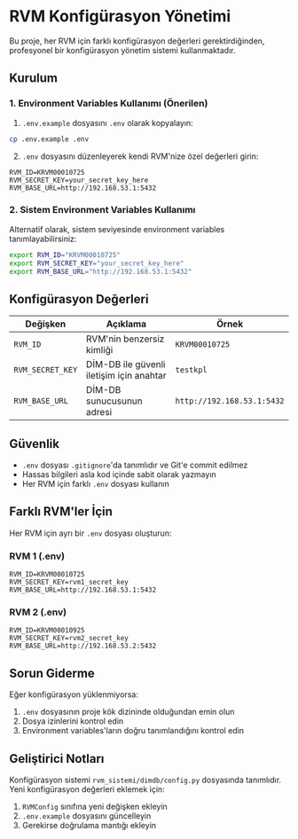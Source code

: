 # RVM Konfigürasyon Yönetimi

Bu proje, her RVM için farklı konfigürasyon değerleri gerektirdiğinden, profesyonel bir konfigürasyon yönetim sistemi kullanmaktadır.

## Kurulum

### 1. Environment Variables Kullanımı (Önerilen)

1. `.env.example` dosyasını `.env` olarak kopyalayın:
```bash
cp .env.example .env
```

2. `.env` dosyasını düzenleyerek kendi RVM'nize özel değerleri girin:
```env
RVM_ID=KRVM00010725
RVM_SECRET_KEY=your_secret_key_here
RVM_BASE_URL=http://192.168.53.1:5432
```

### 2. Sistem Environment Variables Kullanımı

Alternatif olarak, sistem seviyesinde environment variables tanımlayabilirsiniz:

```bash
export RVM_ID="KRVM00010725"
export RVM_SECRET_KEY="your_secret_key_here"
export RVM_BASE_URL="http://192.168.53.1:5432"
```

## Konfigürasyon Değerleri

| Değişken | Açıklama | Örnek |
|----------|----------|-------|
| `RVM_ID` | RVM'nin benzersiz kimliği | `KRVM00010725` |
| `RVM_SECRET_KEY` | DİM-DB ile güvenli iletişim için anahtar | `testkpl` |
| `RVM_BASE_URL` | DİM-DB sunucusunun adresi | `http://192.168.53.1:5432` |

## Güvenlik

- `.env` dosyası `.gitignore`'da tanımlıdır ve Git'e commit edilmez
- Hassas bilgileri asla kod içinde sabit olarak yazmayın
- Her RVM için farklı `.env` dosyası kullanın

## Farklı RVM'ler İçin

Her RVM için ayrı bir `.env` dosyası oluşturun:

### RVM 1 (.env)
```env
RVM_ID=KRVM00010725
RVM_SECRET_KEY=rvm1_secret_key
RVM_BASE_URL=http://192.168.53.1:5432
```

### RVM 2 (.env)
```env
RVM_ID=KRVM00010925
RVM_SECRET_KEY=rvm2_secret_key
RVM_BASE_URL=http://192.168.53.2:5432
```

## Sorun Giderme

Eğer konfigürasyon yüklenmiyorsa:

1. `.env` dosyasının proje kök dizininde olduğundan emin olun
2. Dosya izinlerini kontrol edin
3. Environment variables'ların doğru tanımlandığını kontrol edin

## Geliştirici Notları

Konfigürasyon sistemi `rvm_sistemi/dimdb/config.py` dosyasında tanımlıdır. 
Yeni konfigürasyon değerleri eklemek için:

1. `RVMConfig` sınıfına yeni değişken ekleyin
2. `.env.example` dosyasını güncelleyin
3. Gerekirse doğrulama mantığı ekleyin
